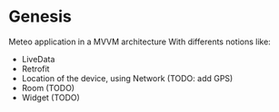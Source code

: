 # Genesis
Meteo application in a MVVM architecture
With differents notions like: 
- LiveData
- Retrofit
- Location of the device, using Network (TODO: add GPS)
- Room (TODO)
- Widget (TODO)
